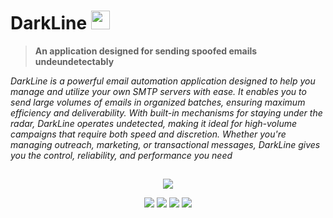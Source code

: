 # DarkLine <img src="https://i.postimg.cc/660zF9wT/logob.png" width="30" height="30"/>
> **An application designed for sending spoofed emails undeundetectably**

*DarkLine is a powerful email automation application designed to help you manage and utilize your own SMTP servers with ease. It enables you to send large volumes of emails in organized batches, ensuring maximum efficiency and deliverability. With built-in mechanisms for staying under the radar, DarkLine operates undetected, making it ideal for high-volume campaigns that require both speed and discretion. Whether you're managing outreach, marketing, or transactional messages, DarkLine gives you the control, reliability, and performance you need*

##

<p align="center">
  <img src="https://i.postimg.cc/Xv1B9z0j/image.png"/>
</p>

<p align="center">
  <img src="https://img.shields.io/badge/License-%23bcbcbc?style=for-the-badge&logo=GitBook&logoColor=bcbcbc&labelColor=black&link=https%3A%2F%2Fopensource.org%2Flicense%2Fmit"/>
  <img src="https://img.shields.io/badge/Undetected-%23bcbcbc?style=for-the-badge&logo=hackaday&logoColor=bcbcbc&labelColor=black"/>
  <img src="https://img.shields.io/badge/Python-%23bcbcbc?style=for-the-badge&logo=python&logoColor=bcbcbc&labelColor=black&link=https%3A%2F%2Fwww.python.org%2F"/>
  <img src="https://img.shields.io/badge/%40imrxp-%23bcbcbc?style=for-the-badge&logo=telegram&logoColor=bcbcbc&labelColor=black&link=t.me%2Frxpdev"/>
</p>



